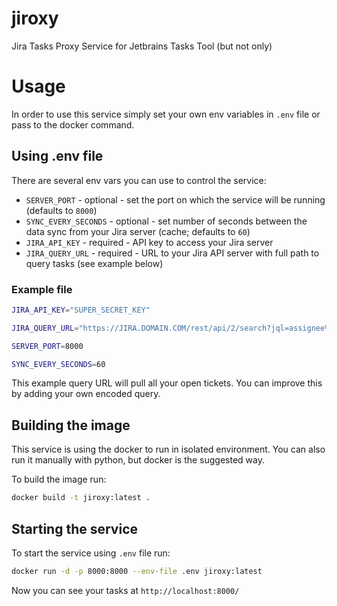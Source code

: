 # jiroxy
Jira Tasks Proxy Service for Jetbrains Tasks Tool (but not only)

# Usage

In order to use this service simply set your own env variables in `.env` file or pass to the docker command.

## Using .env file

There are several env vars you can use to control the service:

- `SERVER_PORT` - optional - set the port on which the service will be running (defaults to `8000`)
- `SYNC_EVERY_SECONDS` - optional - set number of seconds between the data sync from your Jira server (cache; defaults to `60`)
- `JIRA_API_KEY` - required - API key to access your Jira server
- `JIRA_QUERY_URL` - required - URL to your Jira API server with full path to query tasks (see example below)

### Example file

```bash
JIRA_API_KEY="SUPER_SECRET_KEY"

JIRA_QUERY_URL="https://JIRA.DOMAIN.COM/rest/api/2/search?jql=assignee%20%3D%20currentUser%28%29%20AND%20resolution%20%3D%20unresolved"

SERVER_PORT=8000

SYNC_EVERY_SECONDS=60
```

This example query URL will pull all your open tickets. You can improve this by adding your own encoded query.

## Building the image

This service is using the docker to run in isolated environment. You can also run it manually with python, but docker is the suggested way.

To build the image run:

```bash
docker build -t jiroxy:latest .
```

## Starting the service

To start the service using `.env` file run:

```bash
docker run -d -p 8000:8000 --env-file .env jiroxy:latest
```

Now you can see your tasks at `http://localhost:8000/`
